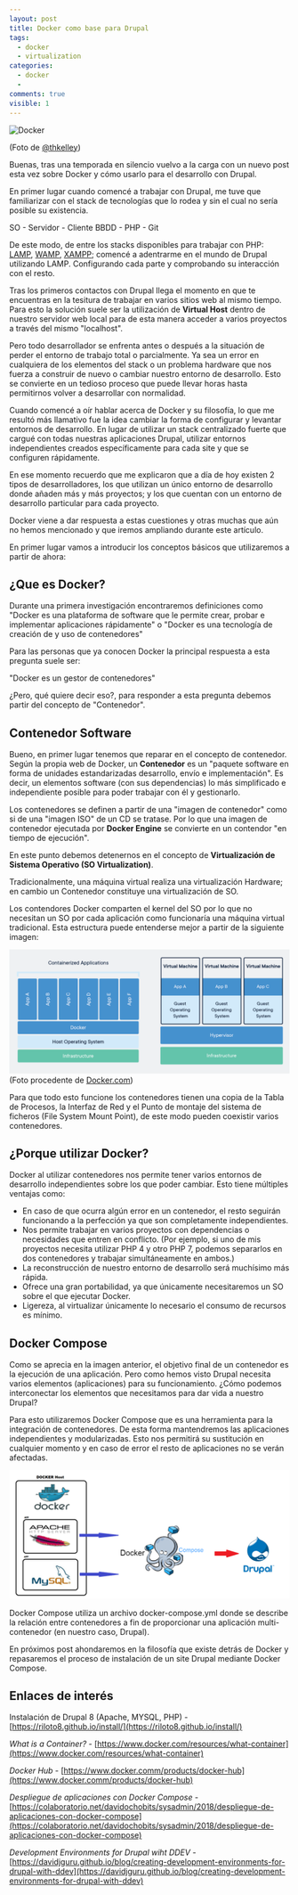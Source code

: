 ```yaml
---
layout: post
title: Docker como base para Drupal
tags:
  - docker
  - virtualization
categories:
  - docker
  - 
comments: true
visible: 1
---
```


![Docker](/../images/blue_whale.jpg)

(Foto de [@thkelley](https://unsplash.com/@thkelley))

Buenas, tras una temporada en silencio vuelvo a la carga con un nuevo post esta vez sobre Docker y cómo usarlo para el desarrollo con Drupal. 

En primer lugar cuando comencé a trabajar con Drupal, me tuve que familiarizar con el stack de tecnologías que lo rodea y sin el cual no sería posible su existencia. 

SO - Servidor - Cliente BBDD - PHP - Git

De este modo, de entre los stacks disponibles para trabajar con PHP: [LAMP]( https://www.liquidweb.com/kb/what-is-a-lamp-stack/), [WAMP]( https://www.hostinger.com/tutorials/what-is-wamp), [XAMPP]( https://en.wikipedia.org/wiki/XAMPP); comencé a adentrarme en el mundo de Drupal utilizando LAMP. 
Configurando cada parte y comprobando su interacción con el resto.

Tras los primeros contactos con Drupal llega el momento en que te encuentras en la tesitura de trabajar en varios sitios web al mismo tiempo. Para esto la solución suele ser la utilización de **Virtual Host** dentro de nuestro servidor web local para de esta manera acceder a varios proyectos a través del mismo "localhost". 

Pero todo desarrollador se enfrenta antes o después a la situación de perder el entorno de trabajo total o parcialmente. Ya sea un error en cualquiera de los elementos del stack o un problema hardware que nos fuerza a construir de nuevo o cambiar nuestro entorno de desarrollo.
Esto se convierte en un tedioso proceso que puede llevar horas hasta permitirnos volver a desarrollar con normalidad.

Cuando comencé a oír hablar acerca de Docker y su filosofía, lo que me resultó más llamativo fue la idea cambiar la forma de configurar y levantar entornos de desarrollo. En lugar de utilizar un stack centralizado fuerte que cargué con todas nuestras aplicaciones Drupal, utilizar entornos independientes creados específicamente para cada site y que se configuren rápidamente.

En ese momento recuerdo que me explicaron que a día de hoy existen 2 tipos de desarrolladores, los que utilizan un único entorno de desarrollo donde añaden más y más proyectos; y los que cuentan con un entorno de desarrollo particular para cada proyecto. 

Docker viene a dar respuesta a estas cuestiones y otras muchas que aún no hemos mencionado y que iremos ampliando durante este artículo.

En primer lugar vamos a introducir los conceptos básicos que utilizaremos a partir de ahora:


## ¿Que es Docker?

Durante una primera investigación encontraremos definiciones como "Docker es una plataforma de software que le permite crear, probar e implementar aplicaciones rápidamente" o "Docker es una tecnología de creación de y uso de contenedores"

Para las personas que ya conocen Docker la principal respuesta a esta pregunta suele ser: 

"Docker es un gestor de contenedores"

¿Pero, qué quiere decir eso?, para responder a esta pregunta debemos partir del concepto de "Contenedor".


## Contenedor Software

Bueno, en primer lugar tenemos que reparar en el concepto de contenedor. Según la propia web de Docker, un **Contenedor** es un "paquete software en forma de unidades estandarizadas desarrollo, envío e implementación".
Es decir, un elementos software (con sus dependencias) lo más simplificado e independiente posible para poder trabajar con él y gestionarlo. 

Los contenedores se definen a partir de una "imagen de contenedor" como si de una "imagen ISO" de un CD se tratase. Por lo que una imagen de contenedor ejecutada por **Docker Engine** se convierte en un contendor "en tiempo de ejecución".

En este punto debemos detenernos en el concepto de **Virtualización de Sistema Operativo (SO Virtualization)**. 

Tradicionalmente, una máquina virtual realiza una virtualización Hardware; en cambio un Contenedor constituye una virtualización de SO.

Los contendores Docker comparten el kernel del SO por lo que no necesitan un SO por cada aplicación como funcionaría una máquina virtual tradicional.
Esta estructura puede entenderse mejor a partir de la siguiente imagen:

![Container-Structure](/../images/container_vs_mvs.png) (Foto procedente de [Docker.com](https://www.docker.com/resources/what-container))

Para que todo esto funcione los contenedores tienen una copia de la Tabla de Procesos, la Interfaz de Red y el Punto de montaje del sistema de ficheros (File System Mount Point), de este modo pueden coexistir varios contenedores.


## ¿Porque utilizar Docker?

Docker al utilizar contenedores nos permite tener varios entornos de desarrollo independientes sobre los que poder cambiar. 
Esto tiene múltiples ventajas como:

  - En caso de que ocurra algún error en un contenedor, el resto seguirán funcionando a la perfección ya que son completamente independientes.
  - Nos permite trabajar en varios proyectos con dependencias o necesidades que entren en conflicto. 
    (Por ejemplo, si uno de mis proyectos necesita utilizar PHP 4 y otro PHP 7, podemos separarlos en dos contenedores y trabajar simultáneamente en ambos.)
  - La reconstrucción de nuestro entorno de desarrollo será muchísimo más rápida.
  - Ofrece una gran portabilidad, ya que únicamente necesitaremos un SO sobre el que ejecutar Docker.
  - Ligereza, al virtualizar únicamente lo necesario el consumo de recursos es mínimo.

## Docker Compose 

Como se aprecia en la imagen anterior, el objetivo final de un contenedor es la ejecución de una aplicación.
Pero como hemos visto Drupal necesita varios elementos (aplicaciones) para su funcionamiento. ¿Cómo podemos interconectar los elementos que necesitamos para dar vida a nuestro Drupal?

Para esto utilizaremos Docker Compose que es una herramienta para la integración de contenedores. 
De esta forma mantendremos las aplicaciones independientes y modularizadas. Esto nos permitirá su sustitución en cualquier momento y en caso de error el resto de aplicaciones no se verán afectadas.

![Docker Compose](/../images/docker_compose.png)

Docker Compose utiliza un archivo docker-compose.yml donde se describe la relación entre contenedores a fin de proporcionar una aplicación multi-contenedor (en nuestro caso, Drupal).


En próximos post ahondaremos en la filosofía que existe detrás de Docker y repasaremos el proceso de instalación de un site Drupal mediante Docker Compose.


## Enlaces de interés

Instalación de Drupal 8 (Apache, MYSQL, PHP) - [https://riloto8.github.io/install/](https://riloto8.github.io/install/)

*What is a Container?* - [https://www.docker.com/resources/what-container](https://www.docker.com/resources/what-container)

*Docker Hub* - [https://www.docker.comm/products/docker-hub](https://www.docker.comm/products/docker-hub)

*Despliegue de aplicaciones con Docker Compose* - [https://colaboratorio.net/davidochobits/sysadmin/2018/despliegue-de-aplicaciones-con-docker-compose](https://colaboratorio.net/davidochobits/sysadmin/2018/despliegue-de-aplicaciones-con-docker-compose)

*Development Environments for Drupal wiht DDEV* - [https://davidjguru.github.io/blog/creating-development-environments-for-drupal-with-ddev](https://davidjguru.github.io/blog/creating-development-environments-for-drupal-with-ddev)
